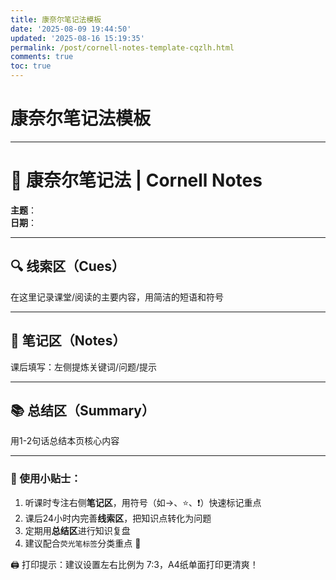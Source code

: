 ```yaml
---
title: 康奈尔笔记法模板
date: '2025-08-09 19:44:50'
updated: '2025-08-16 15:19:35'
permalink: /post/cornell-notes-template-cqzlh.html
comments: true
toc: true
---
```




# 康奈尔笔记法模板

---

# 📒 康奈尔笔记法 | Cornell Notes

**主题**：  
**日期**：

---

## 🔍 线索区（Cues）

 在这里记录课堂/阅读的主要内容，用简洁的短语和符号

---

## 📝 笔记区（Notes）

 课后填写：左侧提炼关键词/问题/提示

---

## 📚 总结区（Summary）

 用1-2句话总结本页核心内容

---

### 🌟 使用小贴士：

1. 听课时专注右侧**笔记区**，用符号（如→、⭐、❗）快速标记重点
2. 课后24小时内完善**线索区**，把知识点转化为问题
3. 定期用**总结区**进行知识复盘
4. 建议配合`荧光笔标签`分类重点 🔖

🖨️ 打印提示：建议设置左右比例为 7:3，A4纸单面打印更清爽！

‍
